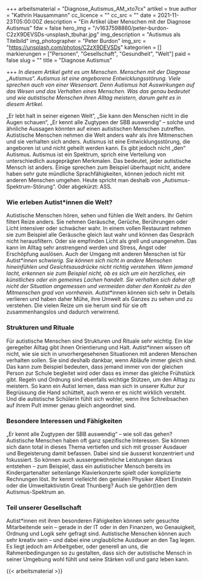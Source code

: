 +++
arbeitsmaterial = "Diagnose_Autismus_AM_xto7cx"
artikel = true
author = "Kathrin Hausammann"
cc_licence = ""
cc_src = ""
date = 2021-11-23T05:00:00Z
description = "Ein Artikel über Menschen mit der Diagnose Autismus"
fdw = false
hero_img = "/v1637598860/peter-burdon-C2zX9DEVSDs-unsplash_tbuhar.jpg"
img_description = "Autismus als Titelbild"
img_photographer = "Peter Burdon"
img_src = "https://unsplash.com/photos/C2zX9DEVSDs"
kategorien = []
markierungen = ["Personen", "Gesellschaft", "Gesundheit", "Welt"]
paid = false
slug = ""
title = "Diagnose Autismus"

+++
_In diesem Artikel geht es um Menschen. Menschen mit der Diagnose „Autismus“. Autismus ist eine angeborene Entwicklungsstörung. Viele sprechen auch von einer Wesensart. Denn Autismus hat Auswirkungen auf das Wesen und das Verhalten eines Menschen. Was das genau bedeutet und wie autistische Menschen ihren Alltag meistern, darum geht es in diesem Artikel._

„Er lebt halt in seiner eigenen Welt“, „Sie kann den Menschen nicht in die Augen schauen“, „Er kennt alle Zugtypen der SBB auswendig“ – solche und ähnliche Aussagen könnten auf einen autistischen Menschen zutreffen. Autistische Menschen nehmen die Welt anders wahr als ihre Mitmenschen und sie verhalten sich anders. Autismus ist eine Entwicklungsstörung, die angeboren ist und nicht geheilt werden kann. Es gibt jedoch nicht „den“ Autismus. Autismus ist ein Spektrum, sprich eine Verteilung von unterschiedlich ausgeprägten Merkmalen. Das bedeutet, jeder autistische Mensch ist anders. Einige sprechen zum Beispiel überhaupt nicht, andere haben sehr gute mündliche Sprachfähigkeiten, können jedoch nicht mit anderen Menschen umgehen. Heute spricht man deshalb von „Autismus-Spektrum-Störung“. Oder abgekürzt: ASS.

### Wie erleben Autist*innen die Welt?

Autistische Menschen hören, sehen und fühlen die Welt anders. Ihr Gehirn filtert Reize anders. Sie nehmen Geräusche, Gerüche, Berührungen oder Licht intensiver oder schwächer wahr. In einem vollen Restaurant nehmen sie zum Beispiel alle Geräusche gleich laut wahr und können das Gespräch nicht herausfiltern. Oder sie empfinden Licht als grell und unangenehm. Das kann im Alltag sehr anstrengend werden und Stress, Angst oder Erschöpfung auslösen. Auch der Umgang mit anderen Menschen ist für Autist*_innen schwierig. Sie können sich nicht in andere Menschen hineinfühlen und Gesichtsausdrücke nicht richtig verstehen. Wenn jemand lacht, erkennen sie zum Beispiel nicht, ob es sich um ein herzliches, ein künstliches oder ein gemeines Lachen handelt. Sie verhalten sich daher oft nicht der Situation angemessen und vermeiden daher den Kontakt zu den Mitmenschen grad von vornherein. Autist_*innen können sich sehr in Details verlieren und haben daher Mühe, ihre Umwelt als Ganzes zu sehen und zu verstehen. Die vielen Reize um sie herum sind für sie oft zusammenhangslos und dadurch verwirrend.

### Strukturen und Rituale

Für autistische Menschen sind Strukturen und Rituale sehr wichtig. Ein klar geregelter Alltag gibt ihnen Orientierung und Halt. Autist*innen wissen oft nicht, wie sie sich in unvorhergesehenen Situationen mit anderen Menschen verhalten sollen. Sie sind deshalb dankbar, wenn Abläufe immer gleich sind. Das kann zum Beispiel bedeuten, dass jemand immer von der gleichen Person zur Schule begleitet wird oder dass es immer das gleiche Frühstück gibt. Regeln und Ordnung sind ebenfalls wichtige Stützen, um den Alltag zu meistern. So kann ein Autist lernen, dass man sich in unserer Kultur zur Begrüssung die Hand schüttelt, auch wenn er es nicht wirklich versteht. Und die autistische Schülerin fühlt sich wohler, wenn ihre Schreibsachen auf ihrem Pult immer genau gleich angeordnet sind.

### Besondere Interessen und Fähigkeiten

„Er kennt alle Zugtypen der SBB auswendig“ – wie soll das gehen? Autistische Menschen haben oft ganz spezifische Interessen. Sie können sich dann total in dieses Thema vertiefen und sich mit grosser Ausdauer und Begeisterung damit befassen. Dabei sind sie äusserst konzentriert und fokussiert. So können auch aussergewöhnliche Leistungen daraus entstehen – zum Beispiel, dass ein autistischer Mensch bereits im Kindergartenalter seitenlange Klavierkonzerte spielt oder komplizierte Rechnungen löst. Ihr kennt vielleicht den genialen Physiker Albert Einstein oder die Umweltaktivistin Great Thunberg? Auch sie gehör(t)en dem Autismus-Spektrum an.

### Teil unserer Gesellschaft

Autist*innen mit ihren besonderen Fähigkeiten können sehr gesuchte Mitarbeitende sein – gerade in der IT oder in den Finanzen, wo Genauigkeit, Ordnung und Logik sehr gefragt sind. Autistische Menschen können auch sehr kreativ sein – und dabei eine unglaubliche Ausdauer an den Tag legen. Es liegt jedoch am Arbeitgeber, oder generell an uns, die Rahmenbedingungen so zu gestalten, dass sich der autistische Mensch in seiner Umgebung wohl fühlt und seine Stärken voll und ganz leben kann.




{{< arbeitsmaterial >}}
